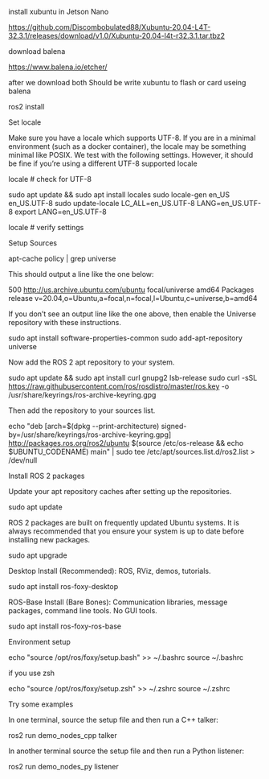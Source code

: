

install xubuntu in Jetson Nano

https://github.com/Discombobulated88/Xubuntu-20.04-L4T-32.3.1/releases/download/v1.0/Xubuntu-20.04-l4t-r32.3.1.tar.tbz2

download balena

https://www.balena.io/etcher/

after we download both Should be write xubuntu to flash or card useing balena

ros2 install

Set locale

Make sure you have a locale which supports UTF-8. If you are in a minimal environment (such as a docker container), the locale may be something minimal like POSIX. We test with the following settings. However, it should be fine if you’re using a different UTF-8 supported locale

locale  # check for UTF-8

sudo apt update && sudo apt install locales
sudo locale-gen en_US en_US.UTF-8
sudo update-locale LC_ALL=en_US.UTF-8 LANG=en_US.UTF-8
export LANG=en_US.UTF-8

locale  # verify settings

Setup Sources

apt-cache policy | grep universe

This should output a line like the one below:

500 http://us.archive.ubuntu.com/ubuntu focal/universe amd64 Packages
    release v=20.04,o=Ubuntu,a=focal,n=focal,l=Ubuntu,c=universe,b=amd64
   
   If you don’t see an output line like the one above, then enable the Universe repository with these instructions.

sudo apt install software-properties-common
sudo add-apt-repository universe

Now add the ROS 2 apt repository to your system.

sudo apt update && sudo apt install curl gnupg2 lsb-release
sudo curl -sSL https://raw.githubusercontent.com/ros/rosdistro/master/ros.key  -o /usr/share/keyrings/ros-archive-keyring.gpg

Then add the repository to your sources list.

echo "deb [arch=$(dpkg --print-architecture) signed-by=/usr/share/keyrings/ros-archive-keyring.gpg] http://packages.ros.org/ros2/ubuntu $(source /etc/os-release && echo $UBUNTU_CODENAME) main" | sudo tee /etc/apt/sources.list.d/ros2.list > /dev/null

Install ROS 2 packages

Update your apt repository caches after setting up the repositories.

sudo apt update

ROS 2 packages are built on frequently updated Ubuntu systems. It is always recommended that you ensure your system is up to date before installing new packages.

sudo apt upgrade

Desktop Install (Recommended): ROS, RViz, demos, tutorials.

sudo apt install ros-foxy-desktop

ROS-Base Install (Bare Bones): Communication libraries, message packages, command line tools. No GUI tools.

sudo apt install ros-foxy-ros-base

Environment setup

echo "source /opt/ros/foxy/setup.bash" >> ~/.bashrc
source ~/.bashrc

if you use zsh

echo "source /opt/ros/foxy/setup.zsh" >> ~/.zshrc
source ~/.zshrc

Try some examples

In one terminal, source the setup file and then run a C++ talker:

ros2 run demo_nodes_cpp talker

In another terminal source the setup file and then run a Python listener:

ros2 run demo_nodes_py listener

